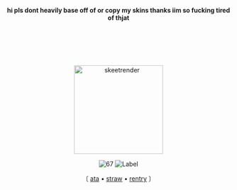 <div align="center">

<b> hi pls dont heavily base off of or copy my skins thanks iim so fucking tired of thjat </b>

<br>
<br>
<br>
<br>
<br>


<img width="200" height="200" alt="skeetrender" src="https://i.postimg.cc/8PVLvkgR/Skeet-Render.webp" />



  ![67](https://komarev.com/ghpvc/?username=chanceglazer&color=f5bfed&label=marked)  ![Label](https://img.shields.io/badge/note-samglazer-db85bf)


〔 [ata](https://samuelfrnwilliams.atabook.org/) • [straw](https://samuelfrnnwilliams.straw.page/) • [rentry](https://rentry.co/lovehum) 〕


</div>
